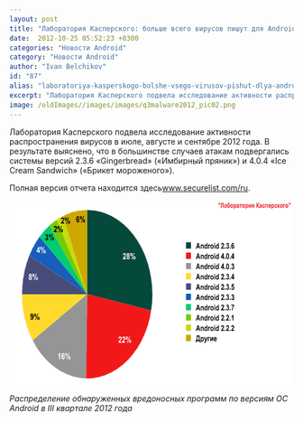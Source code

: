 ```yaml
---
layout: post
title: "Лаборатория Касперского: больше всего вирусов пишут для Android 2.3.6 и 4.0.4"
date:  2012-10-25 05:52:23 +0300
categories: "Новости Android"
category: "Новости Android"
author: "Ivan Belchikov"
id: "87"
alias: "laboratoriya-kasperskogo-bolshe-vsego-virusov-pishut-dlya-android-236-i-404"
excerpt: "Лаборатория Касперского подвела исследование активности распространения вирусов в июле, августе и сентябре 2012 года. В результате выяснено, что в большинстве случаев атакам подвергались системы версий 2.3.6 «Gingerbread» («Имбирный пряник») и 4.0.4 «Ice Cream Sandwich» («Брикет мороженого»).Полная версия отчета находится здесьwww.securelist.com/ru.<em>Распределение обнаруженных вредоносных программ по версиям ОС Android в III квартале 2012 года</em><em> </em>"
image: /oldImages//images/images/q3malware2012_pic02.png
---
```

Лаборатория Касперского подвела исследование активности распространения вирусов в июле, августе и сентябре 2012 года. В результате выяснено, что в большинстве случаев атакам подвергались системы версий 2.3.6 «Gingerbread» («Имбирный пряник») и 4.0.4 «Ice Cream Sandwich» («Брикет мороженого»).

Полная версия отчета находится здесь<a href="#"  rel="nofollow">www.securelist.com/ru</a>.

<img src="/oldImages/images/images/q3malware2012_pic02.png" border="0" alt="" width="650" height="325" >

<em>Распределение обнаруженных вредоносных программ по версиям ОС Android в III квартале 2012 года</em>

<em> </em>
